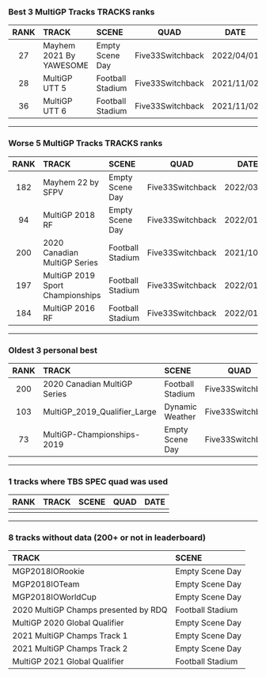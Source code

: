 ### Best 3 MultiGP Tracks TRACKS ranks
|RANK|TRACK|SCENE|QUAD|DATE|
|:---:|:---|:---|:---:|:---:|
|27|Mayhem 2021 By YAWESOME|Empty Scene Day|Five33Switchback|2022/04/01|
|28|MultiGP UTT 5|Football Stadium|Five33Switchback|2021/11/02|
|36|MultiGP UTT 6|Football Stadium|Five33Switchback|2021/11/02|
---
### Worse 5 MultiGP Tracks TRACKS ranks
|RANK|TRACK|SCENE|QUAD|DATE|
|:---:|:---|:---|:---:|:---:|
|182|Mayhem 22 by SFPV|Empty Scene Day|Five33Switchback|2022/03/28|
|94|MultiGP 2018 RF|Empty Scene Day|Five33Switchback|2022/01/24|
|200|2020 Canadian MultiGP Series|Football Stadium|Five33Switchback|2021/10/18|
|197|MultiGP 2019 Sport Championships|Football Stadium|Five33Switchback|2022/01/24|
|184|MultiGP 2016 RF|Football Stadium|Five33Switchback|2022/01/24|
---
### Oldest 3 personal best
|RANK|TRACK|SCENE|QUAD|DATE|
|:---:|:---|:---|:---:|:---:|
|200|2020 Canadian MultiGP Series|Football Stadium|Five33Switchback|2021/10/18|
|103|MultiGP_2019_Qualifier_Large|Dynamic Weather|Five33Switchback|2021/11/02|
|73|MultiGP-Championships-2019|Empty Scene Day|Five33Switchback|2021/11/02|
---
### 1 tracks where TBS SPEC quad was used
|RANK|TRACK|SCENE|QUAD|DATE|
|:---:|:---|:---|:---:|:---:|
||||||
---
### 8 tracks without data (200+ or not in leaderboard)
|TRACK|SCENE|
|:---|:---|
|MGP2018IORookie|Empty Scene Day|
|MGP2018IOTeam|Empty Scene Day|
|MGP2018IOWorldCup|Empty Scene Day|
|2020 MultiGP Champs presented by RDQ|Football Stadium|
|MultiGP 2020 Global Qualifier|Empty Scene Day|
|2021 MultiGP Champs Track 1|Empty Scene Day|
|2021 MultiGP Champs Track 2|Empty Scene Day|
|MultiGP 2021 Global Qualifier|Football Stadium|
